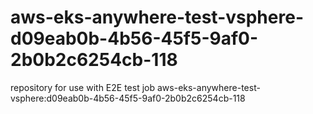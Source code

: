 # aws-eks-anywhere-test-vsphere-d09eab0b-4b56-45f5-9af0-2b0b2c6254cb-118
repository for use with E2E test job aws-eks-anywhere-test-vsphere:d09eab0b-4b56-45f5-9af0-2b0b2c6254cb-118
